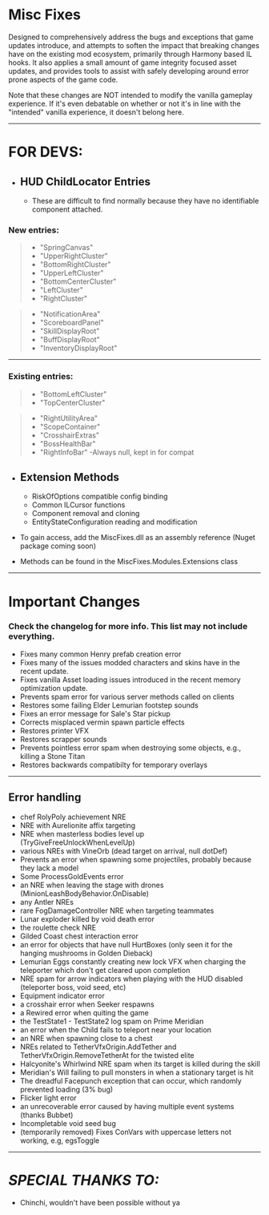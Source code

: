 # Misc Fixes

Designed to comprehensively address the bugs and exceptions that game updates introduce, and attempts to soften the impact that breaking changes have on the existing mod ecosystem, primarily through Harmony based IL hooks. It also applies a small amount of game integrity focused asset updates, and provides tools to assist with safely developing around error prone aspects of the game code.

Note that these changes are NOT intended to modify the vanilla gameplay experience. If it's even debatable on whether or not it's in line with the "intended" vanilla experience, it doesn't belong here.

---

# FOR DEVS:

- ## HUD ChildLocator Entries
  - These are difficult to find normally because they have no identifiable component attached.

### New entries:

> - "SpringCanvas"
> - "UpperRightCluster"
> - "BottomRightCluster"
> - "UpperLeftCluster"
> - "BottomCenterCluster"
> - "LeftCluster"
> - "RightCluster"

> - "NotificationArea"
> - "ScoreboardPanel"
> - "SkillDisplayRoot"
> - "BuffDisplayRoot"
> - "InventoryDisplayRoot"

---

### Existing entries:

> - "BottomLeftCluster"
> - "TopCenterCluster"


> - "RightUtilityArea"
> - "ScopeContainer"
> - "CrosshairExtras"
> - "BossHealthBar"
> - "RightInfoBar" -Always null, kept in for compat

- ## Extension Methods 
  - RiskOfOptions compatible config binding
  - Common ILCursor functions
  - Component removal and cloning
  - EntityStateConfiguration reading and modification

- To gain access, add the MiscFixes.dll as an assembly reference (Nuget package coming soon)
- Methods can be found in the MiscFixes.Modules.Extensions class

---

# Important Changes
### Check the changelog for more info. This list may not include everything.

- Fixes many common Henry prefab creation error
- Fixes many of the issues modded characters and skins have in the recent update.
- Fixes vanilla Asset loading issues introduced in the recent memory optimization update.
- Prevents spam error for various server methods called on clients
- Restores some failing Elder Lemurian footstep sounds
- Fixes an error message for Sale's Star pickup
- Corrects misplaced vermin spawn particle effects
- Restores printer VFX
- Restores scrapper sounds
- Prevents pointless error spam when destroying some objects, e.g., killing a Stone Titan
- Restores backwards compatibilty for temporary overlays

---

## Error handling
- chef RolyPoly achievement NRE
- NRE with Aurelionite affix targeting
- NRE when masterless bodies level up (TryGiveFreeUnlockWhenLevelUp)
- various NREs with VineOrb (dead target on arrival, null dotDef)
- Prevents an error when spawning some projectiles, probably because they lack a model
- Some ProcessGoldEvents error
- an NRE when leaving the stage with drones (MinionLeashBodyBehavior.OnDisable)
- any Antler NREs
- rare FogDamageController NRE when targeting teammates
- Lunar exploder killed by void death error
- the roulette check NRE
- Gilded Coast chest interaction error
- an error for objects that have null HurtBoxes (only seen it for the hanging mushrooms in Golden Dieback)
- Lemurian Eggs constantly creating new lock VFX when charging the teleporter which don't get cleared upon completion
- NRE spam for arrow indicators when playing with the HUD disabled (teleporter boss, void seed, etc)
- Equipment indicator error
- a crosshair error when Seeker respawns
- a Rewired error when quiting the game
- the TestState1 - TestState2 log spam on Prime Meridian
- an error when the Child fails to teleport near your location
- an NRE when spawning close to a chest
- NREs related to TetherVfxOrigin.AddTether and TetherVfxOrigin.RemoveTetherAt for the twisted elite
- Halcyonite's Whirlwind NRE spam when its target is killed during the skill
- Meridian's Will failing to pull monsters in when a stationary target is hit
- The dreadful Facepunch exception that can occur, which randomly prevented loading (3% bug)
- Flicker light error
- an unrecoverable error caused by having multiple event systems (thanks Bubbet)
- Incompletable void seed bug
- (temporarily removed) Fixes ConVars with uppercase letters not working, e.g, egsToggle



---

# _SPECIAL THANKS TO:_

- Chinchi, wouldn't have been possible without ya
